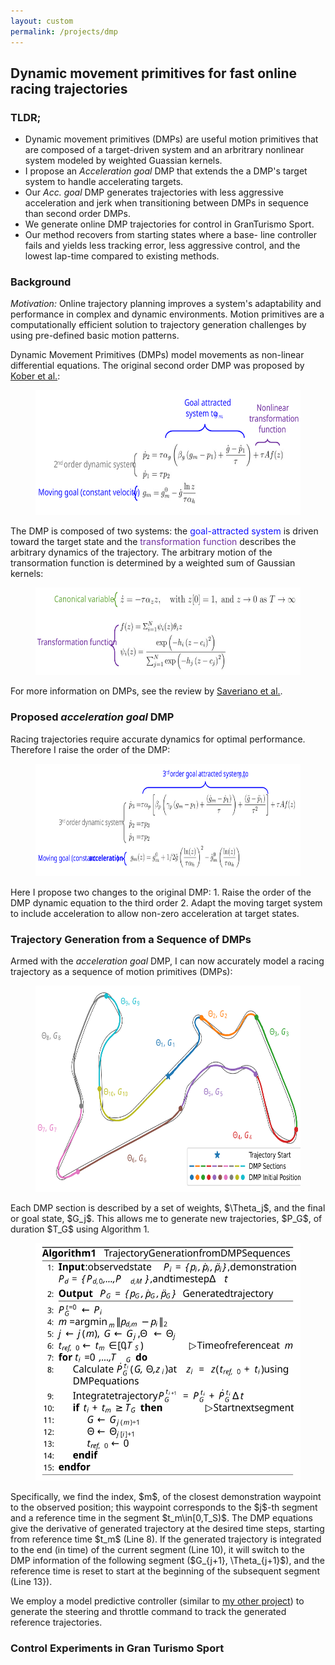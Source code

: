 ```yaml
---
layout: custom
permalink: /projects/dmp
---
```



## Dynamic movement primitives for fast online racing trajectories
### TLDR;
- Dynamic movement primitives (DMPs) are useful motion primitives that are composed of a target-driven system and an arbritrary nonlinear system modeled by weighted Guassian kernels.
- I propose an _Acceleration goal_ DMP that extends the a DMP's target system
to handle accelerating targets.
- Our _Acc. goal_ DMP generates trajectories with less
aggressive acceleration and jerk when transitioning
between DMPs in sequence than second order DMPs.
- We generate online DMP trajectories for control in
GranTurismo Sport.
- Our method recovers from starting states where a base-
line controller fails and yields less tracking error, less
aggressive control, and the lowest lap-time compared
to existing methods.

### Background
_Motivation:_ Online trajectory planning improves a system's adaptability and performance in complex and dynamic environments. Motion primitives are a computationally efficient solution to trajectory generation challenges by using pre-defined basic motion patterns.

Dynamic Movement Primitives (DMPs) model movements as non-linear differential equations. The original second order DMP was proposed by [Kober et al.](https://ieeexplore.ieee.org/document/5509672/):

<div style="text-align: center;">
<figure>
<img src="./eqns/dmp/dmp2.svg" alt="2nd order DMP equations" height="200"/>       
</figure>
</div>

The DMP is composed of two systems: the <font color="#1212FF">goal-attracted system </font>is driven toward the target state and the <font color="#7030A0">transformation function </font> describes the arbitrary dynamics of the trajectory. The arbitrary motion of the transormation function is determined by a weighted sum of Gaussian kernels:
<div style="text-align: center;">
<figure>
<img src="./eqns/dmp/transformation.svg" alt="2nd Order DMP equations" height="140"/>       
</figure>
</div>


For more information on DMPs, see the review by [Saveriano et al.](https://arxiv.org/pdf/2102.03861.pdf).


### Proposed _acceleration goal_ DMP
Racing trajectories require accurate dynamics for optimal performance. Therefore I raise the order of the DMP:
<div style="text-align: center;">
<figure>
<img src="./eqns/dmp/dmp3.svg" alt="3rd Order DMP equations" height="180"/>       
</figure>
</div>
Here I propose two changes to the original DMP: 
1. Raise the order of the DMP dynamic equation to the third order
2. Adapt the moving target system to include acceleration to allow non-zero acceleration at target states.

### Trajectory Generation from a Sequence of DMPs
Armed with the _acceleration goal_ DMP, I can now accurately model a racing trajectory as a sequence of motion primitives (DMPs):
<div style="text-align: center;">
<figure>
<img src="./figures/annotatedsections.svg" alt="DMP sections" height="330" 
/>
</figure>
</div>
Each DMP section is described by a set of weights, $\Theta_j$, and the final or goal state, $G_j$. This allows me to generate new trajectories, $P_G$, of duration $T_G$ using Algorithm 1.
<div style="text-align: center;">
<figure>
<img src="./figures/algorithm.svg" alt="DMP Trajectory Generation Algorithm" height="380" 
/>
</figure>
</div>
 Specifically, we find the index, $m$, of the closest demonstration waypoint to the observed position; this waypoint corresponds to the $j$-th segment and a reference time in the segment $t_m\in[0,T_S)$. The DMP equations give the derivative of generated trajectory at the desired time steps, starting from reference time $t_m$ (Line 8). If the generated trajectory is integrated to the end (in time) of the current segment (Line 10), it will switch to the DMP information of the following segment ($G_{j+1}, \Theta_{j+1}$), and the reference time is reset to start at the beginning of the subsequent segment (Line 13}).

We employ a model predictive controller (similar to [my other project](https://cwj22.github.io/projects/mpc.html)) to generate the steering and throttle command to track the generated reference trajectories. 

### Control Experiments in Gran Turismo Sport
